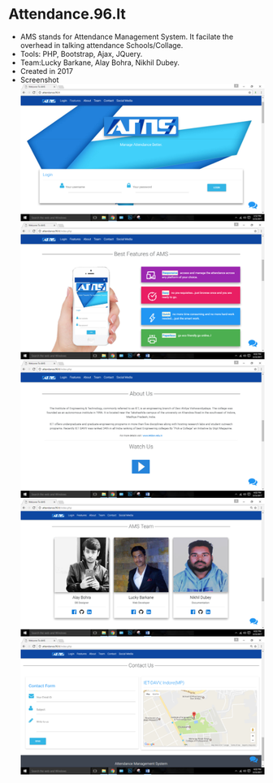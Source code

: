 # Attendance.96.lt
- AMS stands for Attendance Management System. It facilate the overhead in talking attendance Schools/Collage.
- Tools: PHP, Bootstrap, Ajax, JQuery.
- Team:Lucky Barkane, Alay Bohra, Nikhil Dubey.
- Created in 2017
- Screenshot
![Alt text](https://raw.githubusercontent.com/lucky541/Attendance.96.lt/master/sceenshots/1.png "landing page")
![Alt text](https://raw.githubusercontent.com/lucky541/Attendance.96.lt/master/sceenshots/2.png "feature")
![Alt text](https://raw.githubusercontent.com/lucky541/Attendance.96.lt/master/sceenshots/3.png "about us")
![Alt text](https://raw.githubusercontent.com/lucky541/Attendance.96.lt/master/sceenshots/4.png "team")
![Alt text](https://raw.githubusercontent.com/lucky541/Attendance.96.lt/master/sceenshots/5.png "contact us")


